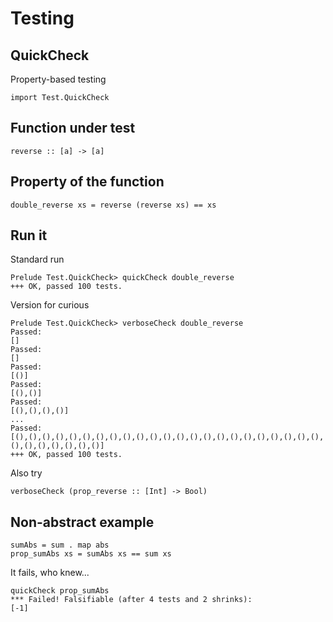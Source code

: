 # Testing

## QuickCheck
Property-based testing

    import Test.QuickCheck

## Function under test
    reverse :: [a] -> [a]

## Property of the function
    double_reverse xs = reverse (reverse xs) == xs

## Run it
Standard run

    Prelude Test.QuickCheck> quickCheck double_reverse 
    +++ OK, passed 100 tests.

Version for curious

    Prelude Test.QuickCheck> verboseCheck double_reverse
    Passed:
    []
    Passed:
    []
    Passed:
    [()]
    Passed:
    [(),()]
    Passed:
    [(),(),(),()]
    ...
    Passed:
    [(),(),(),(),(),(),(),(),(),(),(),(),(),(),(),(),(),(),(),(),(),(),(),(),(),(),(),(),(),()]
    +++ OK, passed 100 tests.

Also try

    verboseCheck (prop_reverse :: [Int] -> Bool)

## Non-abstract example

    sumAbs = sum . map abs
    prop_sumAbs xs = sumAbs xs == sum xs

It fails, who knew...

    quickCheck prop_sumAbs
    *** Failed! Falsifiable (after 4 tests and 2 shrinks):    
    [-1]
